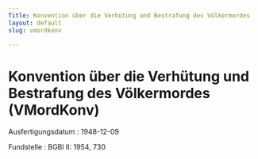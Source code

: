 ```yaml
---
Title: Konvention über die Verhütung und Bestrafung des Völkermordes
layout: default
slug: vmordkonv

---
```


# Konvention über die Verhütung und Bestrafung des Völkermordes (VMordKonv)

Ausfertigungsdatum
:   1948-12-09

Fundstelle
:   BGBl II: 1954, 730

